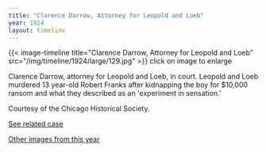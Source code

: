 ```yaml
---
title: "Clarence Darrow, Attorney for Leopold and Loeb"
year: 1924
layout: timeline
---
```


{{< image-timeline title="Clarence Darrow, Attorney for Leopold and Loeb" src="/img/timeline/1924/large/129.jpg" >}}
click on image to enlarge

Clarence Darrow, attorney for Leopold and Loeb, in court. Leopold and Loeb murdered 13 year-old Robert Franks after kidnapping the boy for $10,000 ransom and what they described as an 'experiment in sensation.' 

Courtesy of the Chicago Historical Society. 

[See related case](/database/5866/)

[Other images from this year](/historical/timeline/1924)